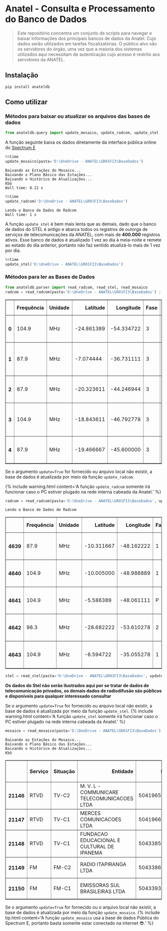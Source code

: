 # Anatel - Consulta e Processamento do Banco de Dados
> Este repositório concentra um conjunto de scripts para navegar e baixar informações dos principais bancos de dados da Anatel. Cujo dados serão utilizados em tarefas fiscalizatórias. O público alvo são os servidores do órgão, uma vez que a maioria dos sistemas utilizados aqui necessitam de autenticação cujo acesso é restrito aos servidores da ANATEL.


## Instalação

<code>pip install anateldb</code>

## Como utilizar

### Métodos para baixar ou atualizar os arquivos das bases de dados

```python
from anateldb.query import update_mosaico, update_radcom, update_stel
```

A função seguinte baixa os dados diretamente da interface pública online do [Spectrum E](http://sistemas.anatel.gov.br/se/public/view/b/srd.php) 

```python
%%time
update_mosaico(pasta='D:\OneDrive - ANATEL\GR01FI3\BaseDados')
```

    Baixando as Estações do Mosaico...
    Baixando o Plano Básico das Estações...
    Baixando o Histórico de Atualizações...
    Kbô
    Wall time: 8.12 s


```python
%%time
update_radcom('D:\OneDrive - ANATEL\GR01FI3\BaseDados')
```

    Lendo o Banco de Dados de Radcom
    Wall time: 1 s

A função <code>update_stel</code> é bem mais lenta que as demais, dado que o banco de dados do STEL é antigo e abarca todos os registros de outorga de serviços de telecomunicações da ANATEL, com mais de **400.000** registros ativos. Esse banco de dados é atualizado 1 vez ao dia à meia-noite e remete ao estado do dia anterior, portanto não faz sentido atualizá-lo mais de 1 vez por dia.

```python
%%time
update_stel('D:\OneDrive - ANATEL\GR01FI3\BaseDados')
```


### Métodos para ler as Bases de Dados


```python
from anateldb.parser import read_radcom, read_stel, read_mosaico
radcom = read_radcom(pasta='D:\OneDrive - ANATEL\GR01FI3\BaseDados') ; radcom.head()
```




<div>
<style scoped>
    .dataframe tbody tr th:only-of-type {
        vertical-align: middle;
    }

    .dataframe tbody tr th {
        vertical-align: top;
    }

    .dataframe thead th {
        text-align: right;
    }
</style>
<table border="1" class="dataframe">
  <thead>
    <tr style="text-align: right;">
      <th></th>
      <th>Frequência</th>
      <th>Unidade</th>
      <th>Latitude</th>
      <th>Longitude</th>
      <th>Fase</th>
      <th>Situação</th>
      <th>Numero da Estação</th>
      <th>CNPJ</th>
      <th>Fistel</th>
      <th>Entidade</th>
      <th>Município</th>
      <th>UF</th>
    </tr>
  </thead>
  <tbody>
    <tr>
      <th>0</th>
      <td>104.9</td>
      <td>MHz</td>
      <td>-24.861389</td>
      <td>-54.334722</td>
      <td>3</td>
      <td>A</td>
      <td>641168764</td>
      <td>00104477000117</td>
      <td>50011685115</td>
      <td>ACADEMIA CULTURAL DE SANTA HELENA - ACULT - ST...</td>
      <td>Santa Helena</td>
      <td>PR</td>
    </tr>
    <tr>
      <th>1</th>
      <td>87.9</td>
      <td>MHz</td>
      <td>-7.074444</td>
      <td>-36.731111</td>
      <td>3</td>
      <td>M</td>
      <td>682699349</td>
      <td>00284576000128</td>
      <td>50012524409</td>
      <td>ASSOCIACAO DOS MORADORES E PRODUT. RURAIS DE A...</td>
      <td>Assunção</td>
      <td>PB</td>
    </tr>
    <tr>
      <th>2</th>
      <td>87.9</td>
      <td>MHz</td>
      <td>-20.323611</td>
      <td>-44.246944</td>
      <td>3</td>
      <td>H</td>
      <td>659028590</td>
      <td>00575697000129</td>
      <td>50011824689</td>
      <td>ASSOCIACAO BONFIM ESPERANCA- ABESPE</td>
      <td>Bonfim</td>
      <td>MG</td>
    </tr>
    <tr>
      <th>3</th>
      <td>104.9</td>
      <td>MHz</td>
      <td>-18.843611</td>
      <td>-46.792778</td>
      <td>3</td>
      <td>B</td>
      <td>631410937</td>
      <td>00792795000118</td>
      <td>50011398132</td>
      <td>ASSOCIACAO DOS TRABALHADORES DE GUIMARANIA (ATG)</td>
      <td>Guimarânia</td>
      <td>MG</td>
    </tr>
    <tr>
      <th>4</th>
      <td>87.9</td>
      <td>MHz</td>
      <td>-19.466667</td>
      <td>-45.600000</td>
      <td>3</td>
      <td>M</td>
      <td>631412301</td>
      <td>00794510000188</td>
      <td>50011398990</td>
      <td>FUNDACAO ASSISTENCIAL LAR DA PAZ - FALP</td>
      <td>Dores do Indaiá</td>
      <td>MG</td>
    </tr>
  </tbody>
</table>
</div>


Se o argumento <code>update=True</code> for fornecido ou arquivo local não existir, a base de dados é atualizada por meio da função <code>update_radcom</code>. 

{% include warning.html content='A função <code>update_radcom</code> somente irá funcionar caso o PC estiver plugado na rede interna cabeada da Anatel.' %}

```python
radcom = read_radcom(pasta='D:\OneDrive - ANATEL\GR01FI3\BaseDados', update=True) ; radcom.tail()
```

    Lendo o Banco de Dados de Radcom





<div>
<style scoped>
    .dataframe tbody tr th:only-of-type {
        vertical-align: middle;
    }

    .dataframe tbody tr th {
        vertical-align: top;
    }

    .dataframe thead th {
        text-align: right;
    }
</style>
<table border="1" class="dataframe">
  <thead>
    <tr style="text-align: right;">
      <th></th>
      <th>Frequência</th>
      <th>Unidade</th>
      <th>Latitude</th>
      <th>Longitude</th>
      <th>Fase</th>
      <th>Situação</th>
      <th>Numero da Estação</th>
      <th>CNPJ</th>
      <th>Fistel</th>
      <th>Entidade</th>
      <th>Município</th>
      <th>UF</th>
    </tr>
  </thead>
  <tbody>
    <tr>
      <th>4639</th>
      <td>87.9</td>
      <td>MHz</td>
      <td>-10.311667</td>
      <td>-48.162222</td>
      <td>1</td>
      <td>K</td>
      <td>1011036964</td>
      <td>08931976000190</td>
      <td>50411347829</td>
      <td>ASSOCIACAO AMIGOS DA CULTURA E DO MEIO AMBIENT...</td>
      <td>Palmas</td>
      <td>TO</td>
    </tr>
    <tr>
      <th>4640</th>
      <td>104.9</td>
      <td>MHz</td>
      <td>-10.005000</td>
      <td>-48.988889</td>
      <td>1</td>
      <td>A</td>
      <td>1011037472</td>
      <td>19001721000144</td>
      <td>50416345301</td>
      <td>ASSOCIACAO RADIO COMUNITARIA MONTE SANTO FM</td>
      <td>Monte Santo do Tocantins</td>
      <td>TO</td>
    </tr>
    <tr>
      <th>4641</th>
      <td>104.9</td>
      <td>MHz</td>
      <td>-5.586389</td>
      <td>-48.061111</td>
      <td>P</td>
      <td>M</td>
      <td>1011044797</td>
      <td>19332116000156</td>
      <td>50416480004</td>
      <td>ASSOCIACAO RADIO COMUNITARIA TOP FM</td>
      <td>Araguatins</td>
      <td>TO</td>
    </tr>
    <tr>
      <th>4642</th>
      <td>98.3</td>
      <td>MHz</td>
      <td>-28.682222</td>
      <td>-53.610278</td>
      <td>2</td>
      <td>K</td>
      <td>1011044940</td>
      <td>97538346000180</td>
      <td>50416390609</td>
      <td>ASSOCIACAO DE RADIODIFUSAO CIDADE DE CRUZ ALTA</td>
      <td>Cruz Alta</td>
      <td>RS</td>
    </tr>
    <tr>
      <th>4643</th>
      <td>104.9</td>
      <td>MHz</td>
      <td>-6.594722</td>
      <td>-35.055278</td>
      <td>1</td>
      <td>K</td>
      <td>1011110250</td>
      <td>10877144000184</td>
      <td>50411382063</td>
      <td>ASSOCIAÇÃO DE DESENVOLVIMENTO CULTURAL DA RÁDI...</td>
      <td>Mataraca</td>
      <td>PB</td>
    </tr>
  </tbody>
</table>
</div>


```python
stel = read_stel(pasta='D:\OneDrive - ANATEL\GR01FI3\BaseDados', update=True)
```
**Os dados do Stel não serão ilustrados aqui por se tratar de dados de telecomunicação privados, os demais dados de radiodifusão são públicos e disponíveis para qualquer interessado consultar**

Se o argumento <code>update=True</code> for fornecido ou arquivo local não existir, a base de dados é atualizada por meio da função <code>update_stel</code>. 
{% include warning.html content='A função  <code>update_stel</code> somente irá funcionar caso o PC estiver plugado na rede interna cabeada da Anatel.' %}

```python
mosaico = read_mosaico(pasta='D:\OneDrive - ANATEL\GR01FI3\BaseDados') ; mosaico.tail()
```

    Baixando as Estações do Mosaico...
    Baixando o Plano Básico das Estações...
    Baixando o Histórico de Atualizações...
    Kbô





<div>
<style scoped>
    .dataframe tbody tr th:only-of-type {
        vertical-align: middle;
    }

    .dataframe tbody tr th {
        vertical-align: top;
    }

    .dataframe thead th {
        text-align: right;
    }
</style>
<table border="1" class="dataframe">
  <thead>
    <tr style="text-align: right;">
      <th></th>
      <th>Serviço</th>
      <th>Situação</th>
      <th>Entidade</th>
      <th>Fistel</th>
      <th>CNPJ</th>
      <th>Município</th>
      <th>UF</th>
      <th>Id</th>
      <th>Número da Estação</th>
      <th>Classe</th>
      <th>Frequência</th>
      <th>Latitude</th>
      <th>Longitude</th>
      <th>Num_Ato</th>
      <th>Órgao</th>
      <th>Data_Ato</th>
    </tr>
  </thead>
  <tbody>
    <tr>
      <th>21146</th>
      <td>RTVD</td>
      <td>TV-C2</td>
      <td>M. V. L - COMMUNICARE TELECOMUNICACOES LTDA</td>
      <td>50419656170</td>
      <td>12071310000186</td>
      <td>Parauapebas</td>
      <td>PA</td>
      <td>5f2068e65ace5</td>
      <td></td>
      <td>C</td>
      <td>503</td>
      <td>-6,0678</td>
      <td>-49,9037</td>
      <td>7588</td>
      <td>ORLE</td>
      <td>2020-12-10 18:21:09</td>
    </tr>
    <tr>
      <th>21147</th>
      <td>RTVD</td>
      <td>TV-C1</td>
      <td>MERCES COMUNICACOES LTDA</td>
      <td>50419663118</td>
      <td>11322505000199</td>
      <td>Delmiro Gouveia</td>
      <td>AL</td>
      <td>5f218fcfb0d84</td>
      <td></td>
      <td>C</td>
      <td>545</td>
      <td>-9,3853</td>
      <td>-37,9987</td>
      <td>9430</td>
      <td>ORLE</td>
      <td>2017-06-09 00:00:00</td>
    </tr>
    <tr>
      <th>21148</th>
      <td>RTVD</td>
      <td>TV-C1</td>
      <td>FUNDACAO EDUCACIONAL E CULTURAL DE IPANEMA</td>
      <td>50433856696</td>
      <td>04608796000110</td>
      <td>Sabará</td>
      <td>MG</td>
      <td>5f32c1c918e6b</td>
      <td></td>
      <td>C</td>
      <td>207</td>
      <td>-19,89667</td>
      <td>-43,80722</td>
      <td>3301</td>
      <td>ORLE</td>
      <td>2020-06-23 00:00:00</td>
    </tr>
    <tr>
      <th>21149</th>
      <td>FM</td>
      <td>FM-C2</td>
      <td>RADIO ITAPIRANGA LTDA</td>
      <td>50433860456</td>
      <td>84375872000124</td>
      <td>Itapiranga</td>
      <td>SC</td>
      <td>5f68d432841a5</td>
      <td></td>
      <td>B1</td>
      <td>105,1</td>
      <td>-27,15778</td>
      <td>-53,69583</td>
      <td>567</td>
      <td>ORLE</td>
      <td>2021-01-26 17:20:30</td>
    </tr>
    <tr>
      <th>21150</th>
      <td>FM</td>
      <td>FM-C1</td>
      <td>EMISSORAS SUL BRASILEIRAS LTDA</td>
      <td>50433937009</td>
      <td>95818506000119</td>
      <td>Horizontina</td>
      <td>RS</td>
      <td>5f8dcc96f23f9</td>
      <td></td>
      <td>B1</td>
      <td>100,3</td>
      <td>-27,62833</td>
      <td>-54,30528</td>
      <td>3166</td>
      <td>ORLE</td>
      <td>2020-06-13 00:00:00</td>
    </tr>
  </tbody>
</table>
</div>


Se o argumento <code>update=True</code> for fornecido ou o arquivo local não existir, a base de dados é atualizada por meio da função <code>update_mosaico</code>. 
{% include tip.html content='A função <code>update_mosaico</code> usa a base de dados Pública do Spectrum E, portanto basta somente estar conectado na internet &#x1F60E;.' %}
